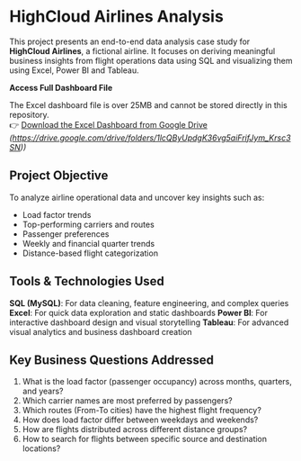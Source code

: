# HighCloud Airlines Analysis

This project presents an end-to-end data analysis case study for **HighCloud Airlines**, a fictional airline. It focuses on deriving meaningful business insights from flight operations data using SQL and visualizing them using Excel, Power BI and Tableau.

**Access Full Dashboard File**

The Excel dashboard file is over 25MB and cannot be stored directly in this repository.  
👉 [Download the Excel Dashboard from Google Drive]([https://your-drive-link-here) *(https://drive.google.com/drive/folders/1lcQByUpdgK36vg5aiFrifJym_Krsc3SN))*

## Project Objective

To analyze airline operational data and uncover key insights such as:
- Load factor trends
- Top-performing carriers and routes
- Passenger preferences
- Weekly and financial quarter trends
- Distance-based flight categorization


## Tools & Technologies Used

**SQL (MySQL)**: For data cleaning, feature engineering, and complex queries
**Excel**: For quick data exploration and static dashboards
**Power BI**: For interactive dashboard design and visual storytelling
**Tableau**: For advanced visual analytics and business dashboard creation


## Key Business Questions Addressed

1. What is the load factor (passenger occupancy) across months, quarters, and years?
2. Which carrier names are most preferred by passengers?
3. Which routes (From-To cities) have the highest flight frequency?
4. How does load factor differ between weekdays and weekends?
5. How are flights distributed across different distance groups?
6. How to search for flights between specific source and destination locations?


